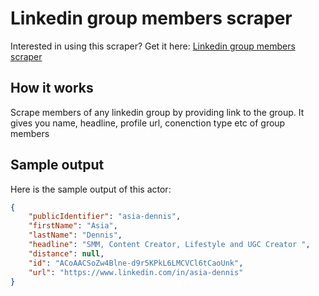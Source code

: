 # Linkedin group members scraper
Interested in using this scraper? Get it here: [Linkedin group members scraper](https://apify.com/curious_coder/linkedin-group-members-scraper?fpr=ve081&fp_sid=github_linkedin-group-members-scraper)
## How it works
Scrape members of any linkedin group by providing link to the group. It gives you name, headline, profile url, conenction type etc of group members

## Sample output 

Here is the sample output of this actor:

```json
{
	"publicIdentifier": "asia-dennis",
	"firstName": "Asia",
	"lastName": "Dennis",
	"headline": "SMM, Content Creator, Lifestyle and UGC Creator ",
	"distance": null,
	"id": "ACoAACSoZw4Blne-d9r5KPkL6LMCVCl6tCaoUnk",
	"url": "https://www.linkedin.com/in/asia-dennis"
}
```
